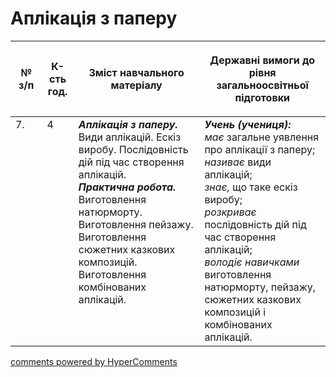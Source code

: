 <div id="hypercomments_widget" class="js-hypercomments-widget invisible"></div>

# Аплікація з паперу

<table>
<thead>
  <tr>
    <th width="10%" align="center"><p>№ з/п</p></td>
    <th width="10%" align="center"><p>К-сть год.</p></td>
    <th width="40%" align="center"><p>Зміст навчального матеріалу</p></td>
    <th width="60%" align="center"><p>Державні вимоги до рівня загальноосвітньої підготовки</p></td>
  </tr>
</thead>
<tbody>
  <tr>
    <td width="10%" style="vertical-align:top !important;">
7.</td>
    <td width="10%" style="vertical-align:top !important;">
4</td>
    <td width="40%" style="vertical-align:top !important;">
<b><i>Аплікація з паперу.</i></b> Види аплікацій. Ескіз виробу. Послідовність дій під час створення аплікацій.<br>
<b><i>Практична робота.</i></b> Виготовлення натюрморту.<br>
Виготовлення пейзажу.<br>
Виготовлення сюжетних казкових композицій.<br>
Виготовлення комбінованих аплікацій.<br></td>
    <td width="60%" style="vertical-align:top !important;">
<i><b>Учень (учениця):</b></i><br>
<i>має</i> загальне уявлення про аплікації з паперу;<br>
<i>називає</i> види аплікацій;<br>
<i>знає,</i> що таке ескіз виробу;<br>
<i>розкриває</i> послідовність дій під час створення аплікацій;<br>
<i>володіє навичками</i> виготовлення натюрморту, пейзажу, сюжетних казкових композицій і комбінованих аплікацій.<br></td>
  </tr>
</tbody>
</table>

<div class="js-hypercomments-container">
<a href="http://hypercomments.com" class="hc-link" title="comments widget">comments powered by HyperComments</a>
</div>